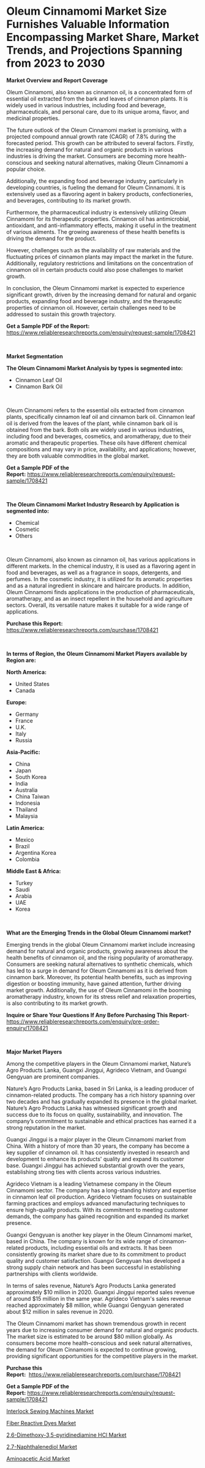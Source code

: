 <p><h1>Oleum Cinnamomi Market Size Furnishes Valuable Information Encompassing Market Share, Market Trends, and Projections Spanning from 2023 to 2030</h1></p><p><strong>Market Overview and Report Coverage</strong></p>
<p><p>Oleum Cinnamomi, also known as cinnamon oil, is a concentrated form of essential oil extracted from the bark and leaves of cinnamon plants. It is widely used in various industries, including food and beverage, pharmaceuticals, and personal care, due to its unique aroma, flavor, and medicinal properties.</p><p>The future outlook of the Oleum Cinnamomi market is promising, with a projected compound annual growth rate (CAGR) of 7.8% during the forecasted period. This growth can be attributed to several factors. Firstly, the increasing demand for natural and organic products in various industries is driving the market. Consumers are becoming more health-conscious and seeking natural alternatives, making Oleum Cinnamomi a popular choice.</p><p>Additionally, the expanding food and beverage industry, particularly in developing countries, is fueling the demand for Oleum Cinnamomi. It is extensively used as a flavoring agent in bakery products, confectioneries, and beverages, contributing to its market growth.</p><p>Furthermore, the pharmaceutical industry is extensively utilizing Oleum Cinnamomi for its therapeutic properties. Cinnamon oil has antimicrobial, antioxidant, and anti-inflammatory effects, making it useful in the treatment of various ailments. The growing awareness of these health benefits is driving the demand for the product.</p><p>However, challenges such as the availability of raw materials and the fluctuating prices of cinnamon plants may impact the market in the future. Additionally, regulatory restrictions and limitations on the concentration of cinnamon oil in certain products could also pose challenges to market growth.</p><p>In conclusion, the Oleum Cinnamomi market is expected to experience significant growth, driven by the increasing demand for natural and organic products, expanding food and beverage industry, and the therapeutic properties of cinnamon oil. However, certain challenges need to be addressed to sustain this growth trajectory.</p></p>
<p><strong>Get a Sample PDF of the Report:</strong> <a href="https://www.reliableresearchreports.com/enquiry/request-sample/1708421">https://www.reliableresearchreports.com/enquiry/request-sample/1708421</a></p>
<p>&nbsp;</p>
<p><strong>Market Segmentation</strong></p>
<p><strong>The Oleum Cinnamomi Market Analysis by types is segmented into:</strong></p>
<p><ul><li>Cinnamon Leaf Oil</li><li>Cinnamon Bark Oil</li></ul></p>
<p>&nbsp;</p>
<p><p>Oleum Cinnamomi refers to the essential oils extracted from cinnamon plants, specifically cinnamon leaf oil and cinnamon bark oil. Cinnamon leaf oil is derived from the leaves of the plant, while cinnamon bark oil is obtained from the bark. Both oils are widely used in various industries, including food and beverages, cosmetics, and aromatherapy, due to their aromatic and therapeutic properties. These oils have different chemical compositions and may vary in price, availability, and applications; however, they are both valuable commodities in the global market.</p></p>
<p><strong>Get a Sample PDF of the Report:</strong>&nbsp;<a href="https://www.reliableresearchreports.com/enquiry/request-sample/1708421">https://www.reliableresearchreports.com/enquiry/request-sample/1708421</a></p>
<p>&nbsp;</p>
<p><strong>The Oleum Cinnamomi Market Industry Research by Application is segmented into:</strong></p>
<p><ul><li>Chemical</li><li>Cosmetic</li><li>Others</li></ul></p>
<p>&nbsp;</p>
<p><p>Oleum Cinnamomi, also known as cinnamon oil, has various applications in different markets. In the chemical industry, it is used as a flavoring agent in food and beverages, as well as a fragrance in soaps, detergents, and perfumes. In the cosmetic industry, it is utilized for its aromatic properties and as a natural ingredient in skincare and haircare products. In addition, Oleum Cinnamomi finds applications in the production of pharmaceuticals, aromatherapy, and as an insect repellent in the household and agriculture sectors. Overall, its versatile nature makes it suitable for a wide range of applications.</p></p>
<p><strong>Purchase this Report:</strong>&nbsp; <a href="https://www.reliableresearchreports.com/purchase/1708421">https://www.reliableresearchreports.com/purchase/1708421</a></p>
<p>&nbsp;</p>
<p><strong>In terms of Region, the Oleum Cinnamomi Market Players available by Region are:</strong></p>
<p>
    <p> <strong> North America: </strong>
        <ul>
            <li>United States</li>
            <li>Canada</li>
        </ul>
        </p> 
    <p> <strong> Europe: </strong>
        <ul>
            <li>Germany</li>
            <li>France</li>
            <li>U.K.</li>
            <li>Italy</li>
            <li>Russia</li>
        </ul>
        </p> 
    <p> <strong> Asia-Pacific: </strong>
        <ul>
            <li>China</li>
            <li>Japan</li>
            <li>South Korea</li>
            <li>India</li>
            <li>Australia</li>
            <li>China Taiwan</li>
            <li>Indonesia</li>
            <li>Thailand</li>
            <li>Malaysia</li>
        </ul>
        </p> 
    <p> <strong> Latin America: </strong>
        <ul>
            <li>Mexico</li>
            <li>Brazil</li>
            <li>Argentina Korea</li>
            <li>Colombia</li>
        </ul>
        </p> 
    <p> <strong> Middle East & Africa: </strong>
        <ul>
            <li>Turkey</li>
            <li>Saudi</li>
            <li>Arabia</li>
            <li>UAE</li>
            <li>Korea</li>
        </ul>
    </p>
    </p>
<p>&nbsp;</p>
<p><strong>What are the Emerging Trends in the Global Oleum Cinnamomi market?</strong></p>
<p><p>Emerging trends in the global Oleum Cinnamomi market include increasing demand for natural and organic products, growing awareness about the health benefits of cinnamon oil, and the rising popularity of aromatherapy. Consumers are seeking natural alternatives to synthetic chemicals, which has led to a surge in demand for Oleum Cinnamomi as it is derived from cinnamon bark. Moreover, its potential health benefits, such as improving digestion or boosting immunity, have gained attention, further driving market growth. Additionally, the use of Oleum Cinnamomi in the booming aromatherapy industry, known for its stress relief and relaxation properties, is also contributing to its market growth.</p></p>
<p><strong>Inquire or Share Your Questions If Any Before Purchasing This Report</strong>- <a href="https://www.reliableresearchreports.com/enquiry/pre-order-enquiry/1708421">https://www.reliableresearchreports.com/enquiry/pre-order-enquiry/1708421</a></p>
<p>&nbsp;</p>
<p><strong>Major Market Players</strong></p>
<p><p>Among the competitive players in the Oleum Cinnamomi market, Nature’s Agro Products Lanka, Guangxi Jinggui, Agrideco Vietnam, and Guangxi Gengyuan are prominent companies.</p><p>Nature’s Agro Products Lanka, based in Sri Lanka, is a leading producer of cinnamon-related products. The company has a rich history spanning over two decades and has gradually expanded its presence in the global market. Nature’s Agro Products Lanka has witnessed significant growth and success due to its focus on quality, sustainability, and innovation. The company’s commitment to sustainable and ethical practices has earned it a strong reputation in the market.</p><p>Guangxi Jinggui is a major player in the Oleum Cinnamomi market from China. With a history of more than 30 years, the company has become a key supplier of cinnamon oil. It has consistently invested in research and development to enhance its products' quality and expand its customer base. Guangxi Jinggui has achieved substantial growth over the years, establishing strong ties with clients across various industries.</p><p>Agrideco Vietnam is a leading Vietnamese company in the Oleum Cinnamomi sector. The company has a long-standing history and expertise in cinnamon leaf oil production. Agrideco Vietnam focuses on sustainable farming practices and employs advanced manufacturing techniques to ensure high-quality products. With its commitment to meeting customer demands, the company has gained recognition and expanded its market presence.</p><p>Guangxi Gengyuan is another key player in the Oleum Cinnamomi market, based in China. The company is known for its wide range of cinnamon-related products, including essential oils and extracts. It has been consistently growing its market share due to its commitment to product quality and customer satisfaction. Guangxi Gengyuan has developed a strong supply chain network and has been successful in establishing partnerships with clients worldwide.</p><p>In terms of sales revenue, Nature’s Agro Products Lanka generated approximately $10 million in 2020. Guangxi Jinggui reported sales revenue of around $15 million in the same year. Agrideco Vietnam's sales revenue reached approximately $8 million, while Guangxi Gengyuan generated about $12 million in sales revenue in 2020.</p><p>The Oleum Cinnamomi market has shown tremendous growth in recent years due to increasing consumer demand for natural and organic products. The market size is estimated to be around $80 million globally. As consumers become more health-conscious and seek natural alternatives, the demand for Oleum Cinnamomi is expected to continue growing, providing significant opportunities for the competitive players in the market.</p></p>
<p><strong>Purchase this Report:</strong>&nbsp;&nbsp;<a href="https://www.reliableresearchreports.com/purchase/1708421">https://www.reliableresearchreports.com/purchase/1708421</a></p>
<p></p>
<p><strong>Get a Sample PDF of the Report:</strong>&nbsp;<a href="https://www.reliableresearchreports.com/enquiry/request-sample/1708421">https://www.reliableresearchreports.com/enquiry/request-sample/1708421</a></p>
<p><p><a href="https://www.linkedin.com/pulse/interlock-sewing-machines-market-research-report-provides-wbqhe/">Interlock Sewing Machines Market</a></p><p><a href="https://www.linkedin.com/pulse/fiber-reactive-dyes-market-size-share-global-analysis-report-zwone/">Fiber Reactive Dyes Market</a></p><p><a href="https://medium.com/@marinaieme/2-6-dimethoxy-3-5-pyridinediamine-hcl-market-furnishes-information-on-market-share-market-trends-640ed3f19a90">2,6-Dimethoxy-3,5-pyridinediamine HCl Market</a></p><p><a href="https://medium.com/@porteradams98/2-7-naphthalenediol-market-comprehensive-assessment-by-type-application-and-geography-7d132289cfd0">2,7-Naphthalenediol Market</a></p><p><a href="https://www.linkedin.com/pulse/aminoacetic-acid-market-size-share-amp-trends-analysis-report-agmfe/">Aminoacetic Acid Market</a></p></p>